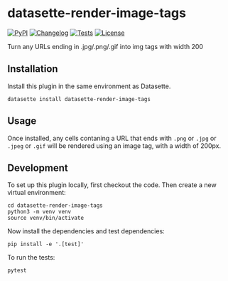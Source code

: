 # datasette-render-image-tags

[![PyPI](https://img.shields.io/pypi/v/datasette-render-image-tags.svg)](https://pypi.org/project/datasette-render-image-tags/)
[![Changelog](https://img.shields.io/github/v/release/simonw/datasette-render-image-tags?include_prereleases&label=changelog)](https://github.com/simonw/datasette-render-image-tags/releases)
[![Tests](https://github.com/simonw/datasette-render-image-tags/workflows/Test/badge.svg)](https://github.com/simonw/datasette-render-image-tags/actions?query=workflow%3ATest)
[![License](https://img.shields.io/badge/license-Apache%202.0-blue.svg)](https://github.com/simonw/datasette-render-image-tags/blob/main/LICENSE)

Turn any URLs ending in .jpg/.png/.gif into img tags with width 200

## Installation

Install this plugin in the same environment as Datasette.

    datasette install datasette-render-image-tags

## Usage

Once installed, any cells contaning a URL that ends with `.png` or `.jpg` or `.jpeg` or `.gif` will be rendered using an image tag, with a width of 200px.

## Development

To set up this plugin locally, first checkout the code. Then create a new virtual environment:

    cd datasette-render-image-tags
    python3 -m venv venv
    source venv/bin/activate

Now install the dependencies and test dependencies:

    pip install -e '.[test]'

To run the tests:

    pytest
